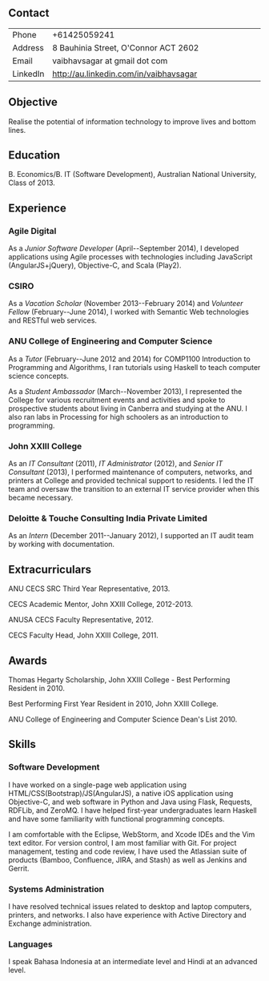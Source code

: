 Contact
-------

<table>
<colgroup>
<col width="11%" />
<col width="88%" />
</colgroup>
<tbody>
<tr class="odd">
<td align="left">Phone</td>
<td align="left">+61425059241</td>
</tr>
<tr class="even">
<td align="left">Address</td>
<td align="left">8 Bauhinia Street, O'Connor ACT 2602</td>
</tr>
<tr class="odd">
<td align="left">Email</td>
<td align="left"><script type="text/javascript">
<!--
h='&#x67;&#x6d;&#x61;&#x69;&#108;&#46;&#x63;&#x6f;&#x6d;';a='&#64;';n='&#118;&#x61;&#x69;&#98;&#104;&#x61;&#118;&#x73;&#x61;&#x67;&#x61;&#114;';e=n+a+h;
document.write('<a h'+'ref'+'="ma'+'ilto'+':'+e+'">'+e+'<\/'+'a'+'>');
// -->
</script><noscript>&#118;&#x61;&#x69;&#98;&#104;&#x61;&#118;&#x73;&#x61;&#x67;&#x61;&#114;&#32;&#x61;&#116;&#32;&#x67;&#x6d;&#x61;&#x69;&#108;&#32;&#100;&#x6f;&#116;&#32;&#x63;&#x6f;&#x6d;</noscript></td>
</tr>
<tr class="even">
<td align="left">LinkedIn</td>
<td align="left"><a href="http://au.linkedin.com/in/vaibhavsagar">http://au.linkedin.com/in/vaibhavsagar</a></td>
</tr>
</tbody>
</table>

Objective
---------

Realise the potential of information technology to improve lives and bottom lines.

Education
---------

B. Economics/B. IT (Software Development), Australian National University, Class of 2013.

Experience
----------

### Agile Digital

As a *Junior Software Developer* (April--September 2014), I developed applications using Agile processes with technologies including JavaScript (AngularJS+jQuery), Objective-C, and Scala (Play2).

### CSIRO

As a *Vacation Scholar* (November 2013--February 2014) and *Volunteer Fellow* (February--June 2014), I worked with Semantic Web technologies and RESTful web services.

### ANU College of Engineering and Computer Science

As a *Tutor* (February--June 2012 and 2014) for COMP1100 Introduction to Programming and Algorithms, I ran tutorials using Haskell to teach computer science concepts.

As a *Student Ambassador* (March--November 2013), I represented the College for various recruitment events and activities and spoke to prospective students about living in Canberra and studying at the ANU. I also ran labs in Processing for high schoolers as an introduction to programming.

### John XXIII College

As an *IT Consultant* (2011), *IT Administrator* (2012), and *Senior IT Consultant* (2013), I performed maintenance of computers, networks, and printers at College and provided technical support to residents. I led the IT team and oversaw the transition to an external IT service provider when this became necessary.

### Deloitte & Touche Consulting India Private Limited

As an *Intern* (December 2011--January 2012), I supported an IT audit team by working with documentation.

Extracurriculars
----------------

ANU CECS SRC Third Year Representative, 2013.

CECS Academic Mentor, John XXIII College, 2012-2013.

ANUSA CECS Faculty Representative, 2012.

CECS Faculty Head, John XXIII College, 2011.

Awards
------

Thomas Hegarty Scholarship, John XXIII College - Best Performing Resident in 2010.

Best Performing First Year Resident in 2010, John XXIII College.

ANU College of Engineering and Computer Science Dean's List 2010.

Skills
------

### Software Development

I have worked on a single-page web application using HTML/CSS(Bootstrap)/JS(AngularJS), a native iOS application using Objective-C, and web software in Python and Java using Flask, Requests, RDFLib, and ZeroMQ. I have helped first-year undergraduates learn Haskell and have some familiarity with functional programming concepts.

I am comfortable with the Eclipse, WebStorm, and Xcode IDEs and the Vim text editor. For version control, I am most familiar with Git. For project management, testing and code review, I have used the Atlassian suite of products (Bamboo, Confluence, JIRA, and Stash) as well as Jenkins and Gerrit.

### Systems Administration

I have resolved technical issues related to desktop and laptop computers, printers, and networks. I also have experience with Active Directory and Exchange administration.

### Languages

I speak Bahasa Indonesia at an intermediate level and Hindi at an advanced level.

